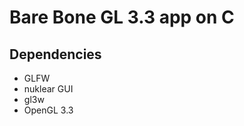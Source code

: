 Bare Bone GL 3.3 app on C
=========================

Dependencies
------------

 * GLFW
 * nuklear GUI
 * gl3w
 * OpenGL 3.3

